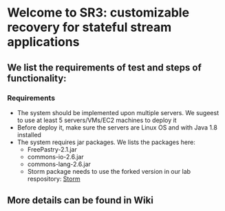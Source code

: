 # Welcome to SR3: customizable recovery for stateful stream applications

## We list the requirements of test and steps of functionality:

### Requirements
- The system should be implemented upon multiple servers. We sugeest to use at least 5 servers/VMs/EC2 machines to deploy it
- Before deploy it, make sure the servers are Linux OS and with Java 1.8 installed
- The system requires jar packages. We lists the packages here: 
  - FreePastry-2.1.jar
  - commons-io-2.6.jar
  - commons-lang-2.6.jar
  - Storm package needs to use the forked version in our lab respository:  [Storm](https://github.com/fiu-elves/storm)

## More details can be found in Wiki
